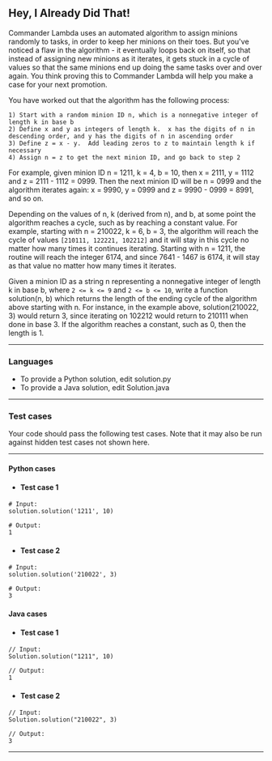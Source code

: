 ## Hey, I Already Did That!

Commander Lambda uses an automated algorithm to assign minions randomly
to tasks, in order to keep her minions on their toes. But you've noticed a
flaw in the algorithm - it eventually loops back on itself, so that instead 
of assigning new minions as it iterates, it gets stuck in a cycle of values 
so that the same minions end up doing the same tasks over and over again. 
You think proving this to Commander Lambda will help you make a case for
your next promotion. 

You have worked out that the algorithm has the following process: 

```
1) Start with a random minion ID n, which is a nonnegative integer of length k in base b
2) Define x and y as integers of length k.  x has the digits of n in descending order, and y has the digits of n in ascending order
3) Define z = x - y.  Add leading zeros to z to maintain length k if necessary
4) Assign n = z to get the next minion ID, and go back to step 2
```

For example, given minion ID n = 1211, k = 4, b = 10, then x = 2111, 
y = 1112 and z = 2111 - 1112 = 0999. Then the next minion ID will be n = 0999 
and the algorithm iterates again: x = 9990, y = 0999 and z = 9990 - 0999 = 8991, 
and so on.

Depending on the values of n, k (derived from n), and b, at some point the 
algorithm reaches a cycle, such as by reaching a constant value. For example, 
starting with n = 210022, k = 6, b = 3, the algorithm will reach the cycle 
of values `[210111, 122221, 102212]` and it will stay in this cycle no matter 
how many times it continues iterating. Starting with n = 1211, the routine 
will reach the integer 6174, and since 7641 - 1467 is 6174, it will stay as 
that value no matter how many times it iterates.

Given a minion ID as a string n representing a nonnegative integer of 
length k in base b, where `2 <= k <= 9` and `2 <= b <= 10`, write a function 
solution(n, b) which returns the length of the ending cycle of the algorithm 
above starting with n. For instance, in the example above, solution(210022, 3) 
would return 3, since iterating on 102212 would return to 210111 when done in 
base 3. If the algorithm reaches a constant, such as 0, then the length is 1.

----

### Languages

* To provide a Python solution, edit solution.py
* To provide a Java solution, edit Solution.java

----

### Test cases

Your code should pass the following test cases.
Note that it may also be run against hidden test cases not shown here.

----

#### Python cases

* #### Test case 1
```
# Input:
solution.solution('1211', 10)
```
```
# Output:
1
```

* #### Test case 2
```
# Input:
solution.solution('210022', 3)
```
```
# Output:
3
```

#### Java cases

* #### Test case 1
```
// Input:
Solution.solution("1211", 10)
```
```
// Output:
1
```

* #### Test case 2
```
// Input:
Solution.solution("210022", 3)
```
```
// Output:
3
```

----
